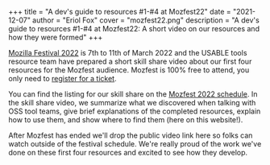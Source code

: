 +++
title = "A dev's guide to resources #1-#4 at Mozfest22"
date = "2021-12-07"
author = "Eriol Fox"
cover = "mozfest22.png"
description = "A dev's guide to resources #1-#4 at Mozfest22: A short video on our resources and how they were formed"
+++

[Mozilla Festival 2022](https://www.mozillafestival.org/en/#/) is 7th to 11th of March 2022 and the USABLE tools resource team have prepared a short skill share video about our first four resources for the Mozfest audience. Mozfest is 100% free to attend, you only need to [register for a ticket](https://www.mozillafestival.org/en/#/tito/Mozilla/mozilla-festival-2022/en/registrations/new?releases=rmddu9xc1hs,mozfest-mega-patron).

You can find the listing for our skill share on the [Mozfest 2022 schedule](https://schedule.mozillafestival.org/session/XG8YPK-1). In the skill share video, we summarize what we discovered when talking with OSS tool teams, give brief explanations of the completed resources, explain how to use them, and show where to find them (here on this website!).

After Mozfest has ended we'll drop the public video link here so folks can watch outside of the festival schedule. We're really proud of the work we've done on these first four resources and excited to see how they develop.


